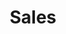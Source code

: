 ---
layout: "layouts/blog.njk"
title: "Sales"
des: "Discover how luxury home builders are streamlining operations, reducing costs, and improving efficiency through strategic automation and process optimization."
pagination:
  data: collections.salesPosts
  size: 6
  alias: posts
permalink: "/blog/sales-systems/{% if pagination.pageNumber > 0 %}page-{{ pagination.pageNumber + 1 }}/{% endif %}"
---